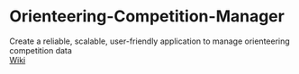 # Orienteering-Competition-Manager
Create a reliable, scalable, user-friendly application to manage orienteering competition data<br/>
[Wiki](https://github.com/leopold2410/Orienteering-Competion-Manager/wiki/Welcome)
